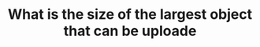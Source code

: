---
layout: all-exams
title: "What is the size of the largest object that can be uploade"
blurb: "According to the FAQ, Amazon S3 can handle 5 gigabytes of data in a single put. If you do ever push this much data to a bucket, please use a multi-par"
quid: 48
---